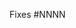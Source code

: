 <!-- Be sure to set the issue number that this PR fixes or implements below, and give a good description. 
     If this PR is for a new feature or enhancement, then it's okay to remove the "Fixes #..." below, but 
     be sure to give an even better description of the PR in that case.
     
     See also https://wxpython.org/pages/contributor-guide/  -->

Fixes #NNNN

